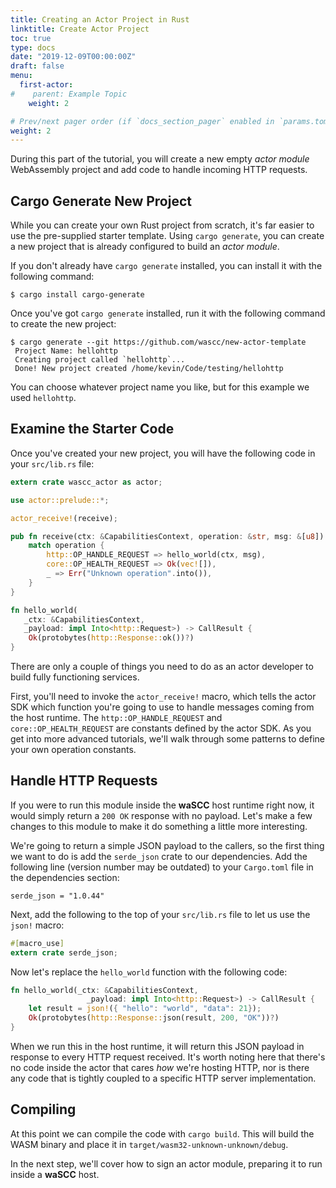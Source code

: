 ```yaml
---
title: Creating an Actor Project in Rust
linktitle: Create Actor Project
toc: true
type: docs
date: "2019-12-09T00:00:00Z"
draft: false
menu:
  first-actor:
#    parent: Example Topic
    weight: 2

# Prev/next pager order (if `docs_section_pager` enabled in `params.toml`)
weight: 2
---
```

During this part of the tutorial, you will create a new empty _actor module_ WebAssembly project and add code to handle incoming HTTP requests.

## Cargo Generate New Project
While you can create your own Rust project from scratch, it's far easier to use the pre-supplied starter template. Using `cargo generate`, you can create a new project that is already configured to build an _actor module_.

If you don't already have `cargo generate` installed, you can install it with the following command:

```terminal
$ cargo install cargo-generate
```

Once you've got `cargo generate` installed, run it with the following command to create the new project:

```terminal
$ cargo generate --git https://github.com/wascc/new-actor-template
 Project Name: hellohttp
 Creating project called `hellohttp`...
 Done! New project created /home/kevin/Code/testing/hellohttp
```

You can choose whatever project name you like, but for this example we used `hellohttp`.

## Examine the Starter Code
Once you've created your new project, you will have the following code in your `src/lib.rs` file:

```rust
extern crate wascc_actor as actor;

use actor::prelude::*;

actor_receive!(receive);

pub fn receive(ctx: &CapabilitiesContext, operation: &str, msg: &[u8]) -> CallResult {    
    match operation {
        http::OP_HANDLE_REQUEST => hello_world(ctx, msg),
        core::OP_HEALTH_REQUEST => Ok(vec![]),
        _ => Err("Unknown operation".into()),
    }
}

fn hello_world(
   _ctx: &CapabilitiesContext,
   _payload: impl Into<http::Request>) -> CallResult {
    Ok(protobytes(http::Response::ok())?)
}
```

There are only a couple of things you need to do as an actor developer to build fully functioning services. 

First, you'll need to invoke the `actor_receive!` macro, which tells the actor SDK which function you're going to use to handle messages coming from the host runtime. The `http::OP_HANDLE_REQUEST` and `core::OP_HEALTH_REQUEST` are constants defined by the actor SDK. As you get into more advanced tutorials, we'll walk through some patterns to define your own operation constants.

## Handle HTTP Requests
If you were to run this module inside the **waSCC** host runtime right now, it would simply return a `200 OK` response with no payload. Let's make a few changes to this module to make it do something a little more interesting.

We're going to return a simple JSON payload to the callers, so the first thing we want to do is add the `serde_json` crate to our dependencies. Add the following line (version number may be outdated) to your `Cargo.toml` file in the dependencies section:

```
serde_json = "1.0.44"
```

Next, add the following to the top of your `src/lib.rs` file to let us use the `json!` macro:

```rust
#[macro_use]
extern crate serde_json;
```

Now let's replace the `hello_world` function with the following code:

```rust
fn hello_world(_ctx: &CapabilitiesContext, 
                 _payload: impl Into<http::Request>) -> CallResult {
    let result = json!({ "hello": "world", "data": 21});
    Ok(protobytes(http::Response::json(result, 200, "OK"))?)
}
```

When we run this in the host runtime, it will return this JSON payload in response to every HTTP request received. It's worth noting here that there's no code inside the actor that cares _how_ we're hosting HTTP, nor is there any code that is tightly coupled to a specific HTTP server implementation.

## Compiling

At this point we can compile the code with `cargo build`. This will build the WASM binary and place it in `target/wasm32-unknown-unknown/debug`.

In the next step, we'll cover how to sign an actor module, preparing it to run inside a **waSCC** host.
